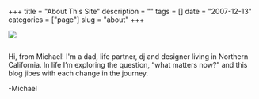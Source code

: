 +++
title = "About This Site"
description = ""
tags = []
date = "2007-12-13"
categories = ["page"]
slug = "about"
+++

<div class="columns is-centered">
<div class="column is-three-quarters">
<img src="/media/img/about.jpg" style="margin-bottom: 1em;" />

<p>Hi, from Michael! I'm a dad, life partner, dj and designer living in Northern California. In life I’m exploring the question, “what matters now?” and this blog jibes with each change in the journey.</p>

<p>-Michael</p>


</div>
</div>
